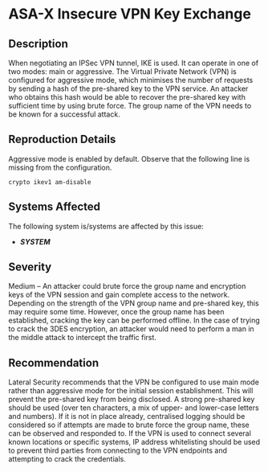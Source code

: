 ASA-X Insecure VPN Key Exchange
===============================

Description
-----------
When negotiating an IPSec VPN tunnel, IKE is used. It can operate in one of two modes: main or aggressive. The Virtual Private Network (VPN) is configured for aggressive mode, which minimises the number of requests by sending a hash of the pre-shared key to the VPN service. An attacker who obtains this hash would be able to recover the pre-shared key with sufficient time by using brute force. The group name of the VPN needs to be known for a successful attack.

Reproduction Details
--------------------
Aggressive mode is enabled by default. Observe that the following line is missing from the configuration.
```
crypto ikev1 am-disable
```

Systems Affected
----------------
The following system is/systems are affected by this issue:
  * ***SYSTEM***

Severity
--------
Medium – An attacker could brute force the group name and encryption keys of the VPN session and gain complete access to the network. Depending on the strength of the VPN group name and pre-shared key, this may require some time. However, once the group name has been established, cracking the key can be performed offline. In the case of trying to crack the 3DES encryption, an attacker would need to perform a man in the middle attack to intercept the traffic first.

Recommendation
--------------
Lateral Security recommends that the VPN be configured to use main mode rather than aggressive mode for the initial session establishment. This will prevent the pre-shared key from being disclosed. A strong pre-shared key should be used (over ten characters, a mix of upper- and lower-case letters and numbers). If it is not in place already, centralised logging should be considered so if attempts are made to brute force the group name, these can be observed and responded to. If the VPN is used to connect several known locations or specific systems, IP address whitelisting should be used to prevent third parties from connecting to the VPN endpoints and attempting to crack the credentials.
